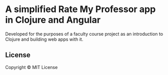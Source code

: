 # A simplified Rate My Professor app in Clojure and Angular

Developed for the purposes of a faculty course project as an introduction to Clojure and building web apps with it.

## License

Copyright ©  MIT License
